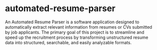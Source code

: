 # automated-resume-parser
An Automated Resume Parser is a software application designed to automatically extract relevant information from resumes or CVs submitted by job applicants. The primary goal of this project is to streamline and speed up the recruitment process by transforming unstructured resume data into structured, searchable, and easily analyzable formats.
